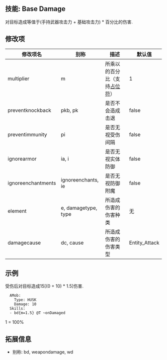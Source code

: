 技能: Base Damage
--------------------------

对目标造成等值于(手持武器攻击力 + 基础攻击力) * 百分比的伤害.

修改项
----------

| 修改项名 | 别称    | 描述                                                                                                    | 默认值 |
|-----------|------------|----------------------------------------------------------------------------------------------------------------|---------------|
| multiplier           | m | 所乘以的百分比（支持[占位符](/技能/占位符)）         | 1    |
| preventknockback | pkb, pk | 是否不会造成击退   | false   |
| preventimmunity  | pi      | 是否无视受伤间隔   | false   |
| ignorearmor      | ia, i    | 是否无视实体防御 | false   |
| ignoreenchantments      | ignoreenchants, ie    | 是否无视防御附魔 | false   |
| element | e, damagetype, type | 所造成伤害的伤害种类 | 无 |
| damagecause | dc, cause | 所造成伤害的伤害类型 | Entity_Attack |

示例
--------

受伤后对目标造成15[(0 + 10) * 1.5]伤害.

      AMob:
        Type: HUSK
        Damage: 10
      Skills:
      - bd{m=1.5} @T ~onDamaged

1 = 100%

拓展信息
--------

- 别称: bd, weapondamage, wd